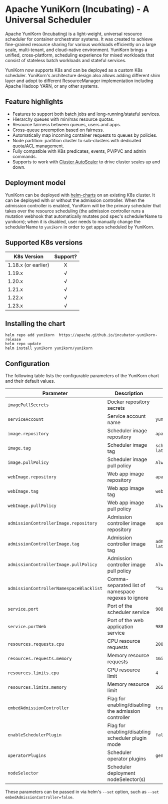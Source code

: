 <!--
 * Licensed to the Apache Software Foundation (ASF) under one
 * or more contributor license agreements.  See the NOTICE file
 * distributed with this work for additional information
 * regarding copyright ownership.  The ASF licenses this file
 * to you under the Apache License, Version 2.0 (the
 * "License"); you may not use this file except in compliance
 * with the License.  You may obtain a copy of the License at
 *
 *     http://www.apache.org/licenses/LICENSE-2.0
 *
 * Unless required by applicable law or agreed to in writing, software
 * distributed under the License is distributed on an "AS IS" BASIS,
 * WITHOUT WARRANTIES OR CONDITIONS OF ANY KIND, either express or implied.
 * See the License for the specific language governing permissions and
 * limitations under the License.
 -->
# Apache YuniKorn (Incubating) - A Universal Scheduler

Apache YuniKorn (Incubating) is a light-weight, universal resource scheduler for container orchestrator systems.
It was created to achieve fine-grained resource sharing for various workloads efficiently on a large scale, multi-tenant,
and cloud-native environment. YuniKorn brings a unified, cross-platform, scheduling experience for mixed workloads that consist
of stateless batch workloads and stateful services. 

YuniKorn now supports K8s and can be deployed as a custom K8s scheduler. YuniKorn's architecture design also allows adding different
shim layer and adopt to different ResourceManager implementation including Apache Hadoop YARN, or any other systems. 

## Feature highlights

- Features to support both batch jobs and long-running/stateful services.
- Hierarchy queues with min/max resource quotas.
- Resource fairness between queues, users and apps.
- Cross-queue preemption based on fairness.
- Automatically map incoming container requests to queues by policies. 
- Node partition: partition cluster to sub-clusters with dedicated quota/ACL management.
- Fully compatible with K8s predicates, events, PV/PVC and admin commands.
- Supports to work with [Cluster AutoScaler](https://github.com/kubernetes/autoscaler/tree/master/cluster-autoscaler) to drive cluster scales up and down. 

## Deployment model
YuniKorn can be deployed with [helm-charts](https://hub.helm.sh/charts/yunikorn/yunikorn) on an existing K8s cluster. It can be deployed with or without the admission controller. When the admission controller is enabled, YuniKorn will be the primary scheduler that takes over the resource scheduling (the admission controller runs a mutation webhook that automatically mutates pod spec's schedulerName to yunikorn); when it is disabled, user needs to manually change the schedulerName to `yunikorn` in order to get apps scheduled by YuniKorn.

## Supported K8s versions 

| K8s Version   | Support?  |
| ------------- |:-------------:|
| 1.18.x (or earlier) | X |
| 1.19.x | √ |
| 1.20.x | √ |
| 1.21.x | √ |
| 1.22.x | √ |
| 1.23.x | √ |

## Installing the chart
```
helm repo add yunikorn  https://apache.github.io/incubator-yunikorn-release
helm repo update 
helm install yunikorn yunikorn/yunikorn
```
## Configuration
The following table lists the configurable parameters of the YuniKorn chart and their default values.

| Parameter                              | Description                                            | Default                                     |
| ---                                    | ---                                                    | ---                                         |
| `imagePullSecrets`                     | Docker repository secrets                              | ` `
| `serviceAccount`                       | Service account name                                   | `yunikorn-admin`
| `image.repository`                     | Scheduler image repository                             | `apache/yunikorn`
| `image.tag`                            | Scheduler image tag                                    | `scheduler-latest`
| `image.pullPolicy`                     | Scheduler image pull policy                            | `Always`
| `webImage.repository`                  | Web app image repository                               | `apache/yunikorn`
| `webImage.tag`                         | Web app image tag                                      | `web-latest`
| `webImage.pullPolicy`                  | Web app image pull policy                              | `Always`
| `admissionControllerImage.repository`  | Admission controller image repository                  | `apache/yunikorn`
| `admissionControllerImage.tag`         | Admission controller image tag                         | `admission-latest`
| `admissionControllerImage.pullPolicy`  | Admission controller image pull policy                 | `Always`
| `admissionControllerNamespaceBlacklist`| Comma-separated list of namespace regexes to ignore    | `^kube-system$`
| `service.port`                         | Port of the scheduler service                          | `9080`
| `service.portWeb`                      | Port of the web application service                    | `9889`
| `resources.requests.cpu`               | CPU resource requests                                  | `200m`
| `resources.requests.memory`            | Memory resource requests                               | `1Gi`
| `resources.limits.cpu`                 | CPU resource limit                                     | `4`
| `resources.limits.memory`              | Memory resource limit                                  | `2Gi`
| `embedAdmissionController`             | Flag for enabling/disabling the admission controller   | `true`
| `enableSchedulerPlugin`                | Flag for enabling/disabling scheduler plugin mode      | `false`
| `operatorPlugins`                      | Scheduler operator plugins                             | `general`
| `nodeSelector`                         | Scheduler deployment nodeSelector(s)                   | ` `

These parameters can be passed in via helm's `--set` option, such as `--set embedAdmissionController=false`.


